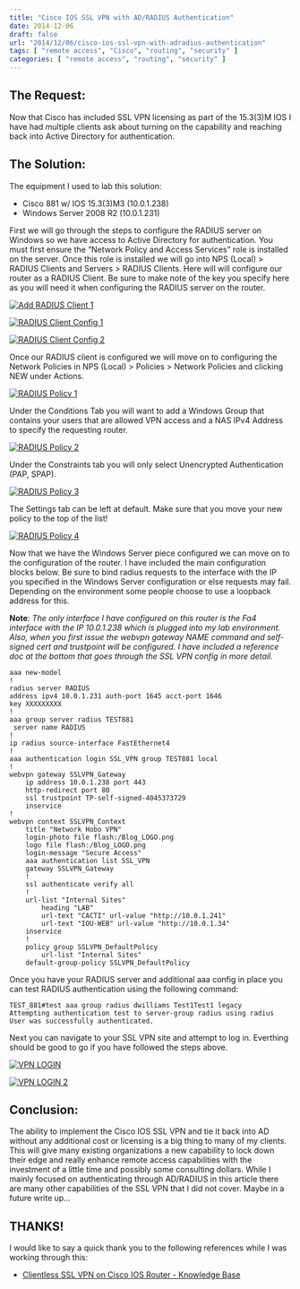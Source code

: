 ```yaml
---
title: "Cisco IOS SSL VPN with AD/RADIUS Authentication"
date: 2014-12-06
draft: false
url: "2014/12/06/cisco-ios-ssl-vpn-with-adradius-authentication"
tags: [ "remote access", "Cisco", "routing", "security" ]
categories: [ "remote access", "routing", "security" ]
---
```


## The Request:

Now that Cisco has included SSL VPN licensing as part of the 15.3(3)M IOS I have had multiple clients ask about turning on the capability and reaching back into Active Directory for authentication.

## The Solution:

The equipment I used to lab this solution:

*   Cisco 881 w/ IOS 15.3(3)M3 (10.0.1.238)
*   Windows Server 2008 R2 (10.0.1.231)

First we will go through the steps to configure the RADIUS server on Windows so we have access to Active Directory for authentication. You must first ensure the “Network Policy and Access Services” role is installed on the server. Once this role is installed we will go into NPS (Local) > RADIUS Clients and Servers > RADIUS Clients. Here will will configure our router as a RADIUS Client. Be sure to make note of the key you specify here as you will need it when configuring the RADIUS server on the router.

[![Add RADIUS Client 1](/post/2014-12-06-cisco-ios-ssl-vpn-with-adradius-authentication/add-radius-client-1.png)](/post/2014-12-06-cisco-ios-ssl-vpn-with-adradius-authentication/add-radius-client-1.png)

[![RADIUS Client Config 1](/post/2014-12-06-cisco-ios-ssl-vpn-with-adradius-authentication/radius-client-config-1.png)](/post/2014-12-06-cisco-ios-ssl-vpn-with-adradius-authentication/radius-client-config-1.png)

[![RADIUS Client Config 2](/post/2014-12-06-cisco-ios-ssl-vpn-with-adradius-authentication/radius-client-config-2.png)](/post/2014-12-06-cisco-ios-ssl-vpn-with-adradius-authentication/radius-client-config-2.png)

Once our RADIUS client is configured we will move on to configuring the Network Policies in NPS (Local) > Policies > Network Policies and clicking NEW under Actions.

[![RADIUS Policy 1](/post/2014-12-06-cisco-ios-ssl-vpn-with-adradius-authentication/radius-policy-1.png)](/post/2014-12-06-cisco-ios-ssl-vpn-with-adradius-authentication/radius-policy-1.png)

Under the Conditions Tab you will want to add a Windows Group that contains your users that are allowed VPN access and a NAS IPv4 Address to specify the requesting router.

[![RADIUS Policy 2](/post/2014-12-06-cisco-ios-ssl-vpn-with-adradius-authentication/radius-policy-2.png)](/post/2014-12-06-cisco-ios-ssl-vpn-with-adradius-authentication/radius-policy-2.png)

Under the Constraints tab you will only select Unencrypted Authentication (PAP, SPAP).

[![RADIUS Policy 3](/post/2014-12-06-cisco-ios-ssl-vpn-with-adradius-authentication/radius-policy-3.png)](/post/2014-12-06-cisco-ios-ssl-vpn-with-adradius-authentication/radius-policy-3.png)

The Settings tab can be left at default. Make sure that you move your new policy to the top of the list!

[![RADIUS Policy 4](/post/2014-12-06-cisco-ios-ssl-vpn-with-adradius-authentication/radius-policy-4.png)](/post/2014-12-06-cisco-ios-ssl-vpn-with-adradius-authentication/radius-policy-4.png)

Now that we have the Windows Server piece configured we can move on to the configuration of the router. I have included the main configuration blocks below. Be sure to bind radius requests to the interface with the IP you specified in the Windows Server configuration or else requests may fail. Depending on the environment some people choose to use a loopback address for this. 

**Note**: _The only interface I have configured on this router is the Fa4 interface with the IP 10.0.1.238 which is plugged into my lab environment. Also, when you first issue the webvpn gateway NAME command and self-signed cert and trustpoint will be configured. I have included a reference doc at the bottom that goes through the SSL VPN config in more detail._

    aaa new-model
    !
    radius server RADIUS 
    address ipv4 10.0.1.231 auth-port 1645 acct-port 1646 
    key XXXXXXXXX
    !
    aaa group server radius TEST881
     server name RADIUS
    !
    ip radius source-interface FastEthernet4 
    !
    aaa authentication login SSL_VPN group TEST881 local
    !
    webvpn gateway SSLVPN_Gateway
        ip address 10.0.1.238 port 443  
        http-redirect port 80
        ssl trustpoint TP-self-signed-4045373729
        inservice
    !
    webvpn context SSLVPN_Context
        title "Network Hobo VPN"
        login-photo file flash:/Blog_LOGO.png
        logo file flash:/Blog_LOGO.png
        login-message "Secure Access"
        aaa authentication list SSL_VPN
        gateway SSLVPN_Gateway
        !
        ssl authenticate verify all
        !
        url-list "Internal Sites"
            heading "LAB"
            url-text "CACTI" url-value "http://10.0.1.241"
            url-text "IOU-WEB" url-value "http://10.0.1.34"
        inservice
        !
        policy group SSLVPN_DefaultPolicy
            url-list "Internal Sites"
        default-group-policy SSLVPN_DefaultPolicy

Once you have your RADIUS server and additional aaa config in place you can test RADIUS authentication using the following command:

    TEST_881#test aaa group radius dwilliams Test1Test1 legacy 
    Attempting authentication test to server-group radius using radius
    User was successfully authenticated.

Next you can navigate to your SSL VPN site and attempt to log in. Everthing should be good to go if you have followed the steps above.

[![VPN LOGIN](/post/2014-12-06-cisco-ios-ssl-vpn-with-adradius-authentication/vpn-login.png)](/post/2014-12-06-cisco-ios-ssl-vpn-with-adradius-authentication/vpn-login.png)

[![VPN LOGIN 2](/post/2014-12-06-cisco-ios-ssl-vpn-with-adradius-authentication/vpn-login-2.png)](/post/2014-12-06-cisco-ios-ssl-vpn-with-adradius-authentication/vpn-login-2.png)

## Conclusion:

The ability to implement the Cisco IOS SSL VPN and tie it back into AD without any additional cost or licensing is a big thing to many of my clients. This will give many existing organizations a new capability to lock down their edge and really enhance remote access capabilities with the investment of a little time and possibly some consulting dollars. While I mainly focused on authenticating through AD/RADIUS in this article there are many other capabilities of the SSL VPN that I did not cover. Maybe in a future write up…

## THANKS!

I would like to say a quick thank you to the following references while I was working through this:

*   [Clientless SSL VPN on Cisco IOS Router - Knowledge Base](https://sites.google.com/site/amitsciscozone/home/security/clientless-ssl-vpn-on-cisco-ios-router-with-sdm)
